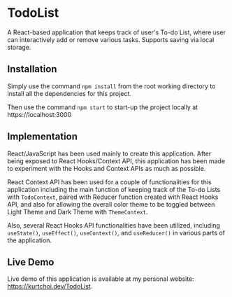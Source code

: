 # TodoList
A React-based application that keeps track of user's To-do List, where user can interactively add or remove various tasks. Supports saving via local storage.



## Installation

Simply use the command `npm install` from the root working directory to install all the dependencies for this project.

Then use the command `npm start` to start-up the project locally at https://localhost:3000



## Implementation

React/JavaScript has been used mainly to create this application. After being exposed to React Hooks/Context API, this application has been made to experiment with the Hooks and Context APIs as much as possible. 

React Context API has been used for a couple of functionalities for this application including the main function of keeping track of the To-do Lists with `TodoContext`, paired with Reducer function created with React Hooks API, and also for allowing the overall color theme to be toggled between Light Theme and Dark Theme with `ThemeContext`.

Also, several React Hooks API functionalities have been utilized, including `useState()`, `useEffect()`, `useContext()`, and `useReducer()` in various parts of the application.



## Live Demo

Live demo of this application is available at my personal website: https://kurtchoi.dev/TodoList.